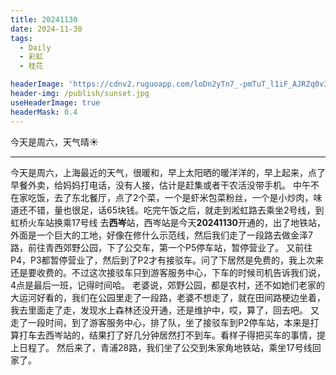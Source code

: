 ```yaml
---
title: 20241130
date: 2024-11-30
tags:
  - Daily
  - 彩虹
  - 桂花

headerImage: 'https://cdnv2.ruguoapp.com/loDn2yTn7_-pmTuT_l1iF_AJRZq0v3.jpg'
header-img: /publish/sunset.jpg
useHeaderImage: true
headerMask: 0.4
---
```


今天是周六，天气晴☀️

---

今天是周六，上海最近的天气，很暖和，早上太阳晒的暖洋洋的，早上起来，点了早餐外卖，给妈妈打电话，没有人接，估计是赶集或者干农活没带手机。
中午不在家吃饭，去了东北餐厅，点了2个菜，一个是虾米包菜粉丝，一个是小炒肉，味道还不错，量也很足，话65块钱。吃完午饭之后，就走到淞虹路去乘坐2号线，到虹桥火车站换乘17号线
去**西岑**站，西岑站是今天**20241130**开通的，出了地铁站，外面是一个巨大的工地，好像在修什么示范线，然后我们走了一段路去做金泽7路，前往青西郊野公园，下了公交车，第一个P5停车站，暂停营业了。
又前往P4，P3都暂停营业了，然后到了P2才有接驳车。问了下居然是免费的，我上次来还是要收费的。不过这次接驳车只到游客服务中心，下车的时候司机告诉我们说，4点是最后一班，记得时间哈。
老婆说，郊野公园，都是农村，还不如她们老家的大运河好看的，我们在公园里走了一段路，老婆不想走了，就在田间路梗边坐着，我去里面走了走，发现水上森林还没开通，还是维护中，哎，算了，回去吧。
又走了一段时间，到了游客服务中心，排了队，坐了接驳车到P2停车站，本来是打算打车去西岑站的，结果打了好几分钟居然打不到车。看样子得把买车的事情，提上日程了。
然后来了，青浦28路，我们坐了公交到朱家角地铁站，乘坐17号线回家了。
